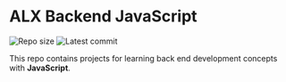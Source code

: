 # ALX Backend JavaScript

![Repo size](https://img.shields.io/github/repo-size/Psybah/alx-backend-javascript)
![Latest commit](https://img.shields.io/github/last-commit/Psybah/alx-backend-javascript/main?style=round-square)

This repo contains projects for learning back end development concepts with __JavaScript__.
